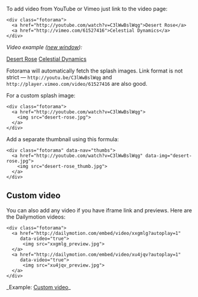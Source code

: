 To&nbsp;add video from YouTube or&nbsp;Vimeo just link to&nbsp;the video page:

	<div class="fotorama">
	  <a href="http://youtube.com/watch?v=C3lWwBslWqg">Desert Rose</a>
	  <a href="http://vimeo.com/61527416">Celestial Dynamics</a>
	</div>

_Video example (<a href="/examples/video.html" target="_blank">new window</a>):_

<div class="fotorama-wrap"><div class="fotorama" data-width="700" data-ratio="700/426" data-max-width="100%" data-fit="cover">
	<a href="http://youtube.com/watch?v=C3lWwBslWqg">Desert Rose</a>
	<a href="http://vimeo.com/61527416">Celestial Dynamics</a>
</div></div>

Fotorama will automatically fetch the splash images. Link format is&nbsp;not strict&nbsp;&mdash; `http://youtu.be/C3lWwBslWqg` and `http://player.vimeo.com/video/61527416` are also good.

For a&nbsp;custom splash image:

	<div class="fotorama">
	  <a href="http://youtube.com/watch?v=C3lWwBslWqg">
	    <img src="desert-rose.jpg">
	  </a>
	</div>

Add a&nbsp;separate thumbnail using this formula:

	<div class="fotorama" data-nav="thumbs">
	  <a href="http://youtube.com/watch?v=C3lWwBslWqg" data-img="desert-rose.jpg">
	    <img src="desert-rose_thumb.jpg">
	  </a>
	</div>

## Custom video
You can also add any video if&nbsp;you have iframe link and previews. Here are the Dailymotion videos:

	<div class="fotorama">
	  <a href="http://dailymotion.com/embed/video/xxgmlg?autoplay=1"
	     data-video="true">
		  <img src="xxgmlg_preview.jpg">
	  </a>
	  <a href="http://dailymotion.com/embed/video/xu4jqv?autoplay=1"
	     data-video="true">
		  <img src="xu4jqv_preview.jpg">
	  </a>
	</div>

<p class="after-pre">_Example: <a href="/examples/video-custom.html" target="_blank">Custom video</a>_</p>